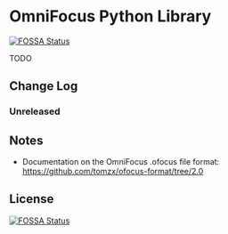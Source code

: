 # OmniFocus Python Library
[![FOSSA Status](https://app.fossa.io/api/projects/git%2Bgithub.com%2Fmyles%2Fpy-omnifocus.svg?type=shield)](https://app.fossa.io/projects/git%2Bgithub.com%2Fmyles%2Fpy-omnifocus?ref=badge_shield)


TODO

## Change Log

### Unreleased

## Notes

* Documentation on the OmniFocus .ofocus file format: <https://github.com/tomzx/ofocus-format/tree/2.0>


## License
[![FOSSA Status](https://app.fossa.io/api/projects/git%2Bgithub.com%2Fmyles%2Fpy-omnifocus.svg?type=large)](https://app.fossa.io/projects/git%2Bgithub.com%2Fmyles%2Fpy-omnifocus?ref=badge_large)
